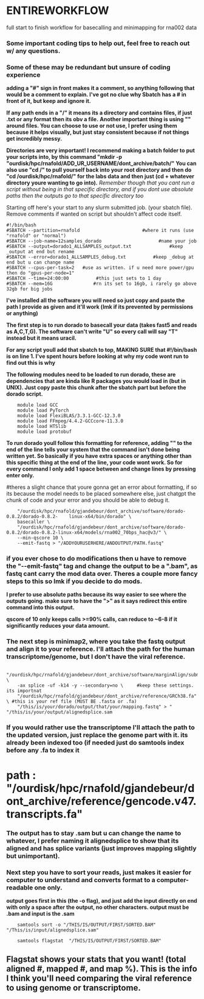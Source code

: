 # ENTIREWORKFLOW
full start to finish workflow for basecalling and minimapping for rna002 data


### Some important coding tips to help out, feel free to reach out w/ any questions.

### Some of these may be redundant but unsure of coding experience

**adding a "#" sign in front makes it a comment, so anything following that would be a comment to explain. I've got no clue why Sbatch has a # in front of it, but keep and ignore it.**

**If any path ends in a "/" it means its a directory and contains files, if just .txt or any format then its obv a file.**
**Another important thing is using "" around files. You can choose to use or not use, I prefer using them because it helps visually, but just stay consistent because if not things get incredibly messy.**

**Directories are very important! I recommend making a batch folder to put your scripts into, by this command
"mkdir -p "ourdisk/hpc/rnafold/ADD_UR_USERNAME/dont_archive/batch/"
You can also use "cd /" to pull yourself back into your root directory and then do "cd /ourdisk/hpc/rnafold/" for the labs data and then just (cd + whatever directory youre wanting to go into).**
*Remember though that you cant run a script without being in that specific directory, and if you dont use absolute paths then the outputs go to that specific directory too*

Starting off here's your start to any slurm submitted job. (your sbatch file). Remove comments if wanted on script but shouldn't affect code itself.


    #!/bin/bash
    #SBATCH --partition=rnafold                       #where it runs (use "rnafold" or "normal")
    #SBATCH --job-name=12samples_dorado                     #name your job 
    #SBATCH --output=dorado1_ALLSAMPLES_output.txt              #keep _output at end but rename
    #SBATCH --error=dorado1_ALLSAMPLES_debug.txt          #keep _debug at end but u can change name
    #SBATCH --cpus-per-task=2   #use as written. if u need more power/gpu then do "gpus-per-node=1" 
    #SBATCH --time=24:00:00          #this just sets to 1 day  
    #SBATCH --mem=16G               #rn its set to 16gb, i rarely go above 32gb for big jobs

**I've installed all the software you will need so just copy and paste the path I provide as given and it'll work (lmk if its prevented by permissions or anything)**

**The first step is to run dorado to basecall your data (takes fast5 and reads as A,C,T,G). The software can't write "U" so every call will say "T" instead but it means uracil.**

**For any script youll add that sbatch to top, MAKING SURE that #!/bin/bash is on line 1. I've spent hours before looking at why my code wont run to find out this is why**

**The following modules need to be loaded to run dorado, these are dependencies that are kinda like R packages you would load in (but in UNIX).
Just copy paste this chunk after the sbatch part but before the dorado script.**

        module load GCC
        module load PyTorch
        module load FlexiBLAS/3.3.1-GCC-12.3.0  
        module load FFmpeg/4.4.2-GCCcore-11.3.0 
        module load HTSlib
        module load protobuf



**To run dorado youll follow this formatting 
for reference, adding "\" to the end of the line tells your system that the command isn't done being written yet. So basically if you have extra spaces or anything other than this specific thing at the end of the line, your code wont work. So for every command I only add 1 space between and change lines by pressing enter only.**


#theres a slight chance that youre gonna get an error about formatting, if so its because the model needs to be placed somewhere else, just chatgpt the chunk of code and your error and you should be able to debug it.

        "/ourdisk/hpc/rnafold/gjandebeur/dont_archive/software/dorado-0.8.2/dorado-0.8.2-    linux-x64/bin/dorado" \ 
        basecaller \ 
        "/ourdisk/hpc/rnafold/gjandebeur/dont_archive/software/dorado-0.8.2/dorado-0.8.2-linux-x64/models/rna002_70bps_hac@v3/" \
        --min-qscore 10 \
        --emit-fastq > "/ADDYOURUSERHERE/ANDOUTPUT/PATH.fastq"  

### if you ever chose to do modifications then u have to remove the "--emit-fastq" tag and change the output to be a ".bam", as fastq cant carry the mod data over. Theres a couple more fancy steps to this so lmk if you decide to do mods.
        
**I prefer to use absolute paths because its way easier to see where the outputs going. make sure to have the ">" as it says redirect this entire command into this output.**
        
**qscore of 10 only keeps calls >=90% calls, can reduce to ~6-8 if it significantly reduces your data amount.**


### The next step is minimap2, where you take the fastq output and align it to your reference. I'll attach the path for the human transcriptome/genome, but I don't have the viral reference.
    
            "/ourdisk/hpc/rnafold/gjandebeur/dont_archive/software/marginAlign/submodules/minimap2/minimap2" \
        -ax splice -uf -k14 -y --secondary=no \     #keep these settings. its importnat
        "/ourdisk/hpc/rnafold/gjandebeur/dont_archive/reference/GRCh38.fa" \ #this is your ref file (MUST BE .fasta or .fa) 
        "/this/is/your/dorado/output/that/your/mapping.fastq" > "           "/this/is/your/output/alignedsplice.sam    

### If you would rather use the transcriptome I'll attach the path to the updated version, just replace the genome part with it. its already been indexed too (if needed just do samtools index before any .fa to index it 
# path : "/ourdisk/hpc/rnafold/gjandebeur/dont_archive/reference/gencode.v47.transcripts.fa"

### The output has to stay .sam but u can change the name to whatever, I prefer naming it alignedsplice to show that its aligned and has splice variants (just improves mapping slightly but unimportant).

### Next step you have to sort your reads, just makes it easier for computer to understand and converts format to a computer-readable one only.

**output goes first in this (the -o flag), and just add the input directly on end with only a space after the output, no other characters.
output must be .bam and input is the .sam**

        samtools sort -o "/THIS/IS/OUTPUT/FIRST/SORTED.BAM" "/This/is/input/alignedsplice.sam" 

        samtools flagstat  "/THIS/IS/OUTPUT/FIRST/SORTED.BAM"  

## Flagstat shows your stats that you want! (total aligned #, mapped #, and map %). This is the info I think you'll need comparing the viral reference to using genome or transcriptome.
        
